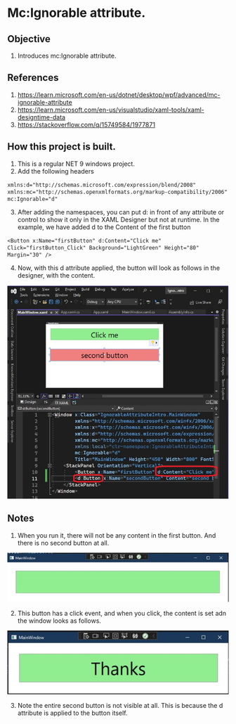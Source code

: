 # Mc:Ignorable attribute.

## Objective
1. Introduces mc:Ignorable attribute.

## References
1. https://learn.microsoft.com/en-us/dotnet/desktop/wpf/advanced/mc-ignorable-attribute
2. https://learn.microsoft.com/en-us/visualstudio/xaml-tools/xaml-designtime-data
3. https://stackoverflow.com/q/15749584/1977871

## How this project is built.
1. This is a regular NET 9 windows project.
2. Add the following headers
```xaml
xmlns:d="http://schemas.microsoft.com/expression/blend/2008"
xmlns:mc="http://schemas.openxmlformats.org/markup-compatibility/2006"
mc:Ignorable="d"
``` 
3. After adding the namespaces, you can put d: in front of any attribute or control to show it only in the XAML Designer but not at runtime. In the example, we have added d to the Content of the first button

```xaml
<Button x:Name="firstButton" d:Content="Click me" Click="firstButton_Click" Background="LightGreen" Height="80" Margin="30" />
```

4. Now, with this d attribute applied, the button will look as follows in the designer, with the content.

![Wpf Window in the designer](images/50_50_WindowInDeisgner.jpg)

## Notes

1. When you run it, there will not be any content in the first button. And there is no second button at all.

![Wpf app in running](images/51_50_RunningApp.jpg)

2. This button has a click event, and when you click, the content is set adn the window looks as follows.

![Running Wpf app after button click](images/52_50_RunningAppAfterButtonClick.jpg)

3. Note the entire second button is not visible at all. This is because the d attribute is applied to the button itself.

